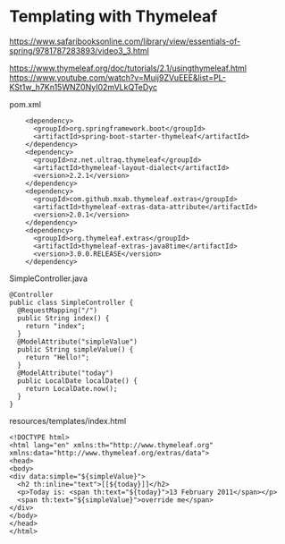 # Templating with Thymeleaf

https://www.safaribooksonline.com/library/view/essentials-of-spring/9781787283893/video3_3.html

https://www.thymeleaf.org/doc/tutorials/2.1/usingthymeleaf.html
https://www.youtube.com/watch?v=Muij9ZVuEEE&list=PL-KSt1w_h7Kn15WNZ0NyI02mVLkQTeDyc

pom.xml

```
    <dependency>
      <groupId>org.springframework.boot</groupId>
      <artifactId>spring-boot-starter-thymeleaf</artifactId>
    </dependency>
    <dependency>
      <groupId>nz.net.ultraq.thymeleaf</groupId>
      <artifactId>thymeleaf-layout-dialect</artifactId>
      <version>2.2.1</version>
    </dependency>
    <dependency>
      <groupId>com.github.mxab.thymeleaf.extras</groupId>
      <artifactId>thymeleaf-extras-data-attribute</artifactId>
      <version>2.0.1</version>
    </dependency>
    <dependency>
      <groupId>org.thymeleaf.extras</groupId>
      <artifactId>thymeleaf-extras-java8time</artifactId>
      <version>3.0.0.RELEASE</version>
    </dependency>
```

SimpleController.java

```
@Controller
public class SimpleController {
  @RequestMapping("/")
  public String index() {
    return "index";
  }
  @ModelAttribute("simpleValue")
  public String simpleValue() {
    return "Hello!";
  }
  @ModelAttribute("today")
  public LocalDate localDate() {
    return LocalDate.now();
  }
}
```

resources/templates/index.html

```
<!DOCTYPE html>
<html lang="en" xmlns:th="http://www.thymeleaf.org" xmlns:data="http://www.thymeleaf.org/extras/data">
<head>
<body>
<div data:simple="${simpleValue}">
  <h2 th:inline="text">[[${today}]]</h2>
  <p>Today is: <span th:text="${today}">13 February 2011</span></p>
  <span th:text="${simpleValue}">override me</span>
</div>
</body>
</head>
</html>
```
